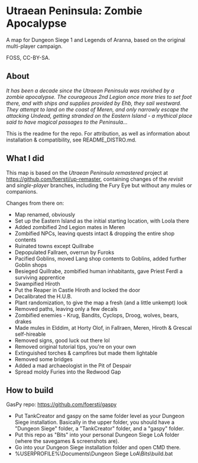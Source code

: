 # Utraean Peninsula: Zombie Apocalypse
A map for Dungeon Siege 1 and Legends of Aranna, based on the original multi-player campaign.

FOSS, CC-BY-SA.

## About
*It has been a decade since the Utraean Peninsula was ravished by a zombie apocalypse. The courageous 2nd Legion once more tries to set foot there, and with ships and supplies provided by Ehb, they sail westward. They attempt to land on the coast of Meren, and only narrowly escape the attacking Undead, getting stranded on the Eastern Island - a mythical place said to have magical passages to the Peninsula...*

This is the readme for the repo. For attribution, as well as information about installation & compatibility, see README_DISTRO.md.

## What I did
This map is based on the *Utraean Peninsula remastered* project at https://github.com/foerstj/up-remaster, containing changes of the *revisit* and *single-player* branches, including the Fury Eye but without any mules or companions.

Changes from there on:
- Map renamed, obviously
- Set up the Eastern Island as the initial starting location, with Loola there
- Added zombified 2nd Legion mates in Meren
- Zombified NPCs, leaving quests intact & dropping the entire shop contents
- Ruinated towns except Quillrabe
- Depopulated Fallraen, overrun by Furoks
- Pacified Goblins, moved Lang shop contents to Goblins, added further Goblin shops
- Besieged Quillrabe, zombified human inhabitants, gave Priest Ferdl a surviving apprentice
- Swampified Hiroth
- Put the Reaper in Castle Hiroth and locked the door
- Decalibrated the H.U.B.
- Plant randomization, to give the map a fresh (and a little unkempt) look
- Removed paths, leaving only a few decals
- Zombified enemies - Krug, Bandits, Cyclops, Droog, wolves, bears, drakes
- Made mules in Elddim, at Horty Olof, in Fallraen, Meren, Hiroth & Grescal self-hireable
- Removed signs, good luck out there lol
- Removed original tutorial tips, you're on your own
- Extinguished torches & campfires but made them lightable
- Removed some bridges
- Added a mad archaeologist in the Pit of Despair
- Spread moldy Furies into the Redwood Gap

## How to build
GasPy repo: https://github.com/foerstj/gaspy

- Put TankCreator and gaspy on the same folder level as your Dungeon Siege installation. Basically in the upper folder, you should have a "Dungeon Siege" folder, a "TankCreator" folder, and a "gaspy" folder.
- Put this repo as "Bits" into your personal Dungeon Siege LoA folder (where the savegames & screenshots are).
- Go into your Dungeon Siege installation folder and open CMD there.
- %USERPROFILE%\Documents\Dungeon Siege LoA\Bits\build.bat
